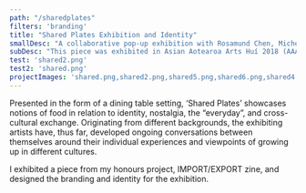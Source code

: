```yaml
---
path: "/sharedplates"
filters: 'branding'
title: "Shared Plates Exhibition and Identity"
smallDesc: "A collaborative pop-up exhibition with Rosamund Chen, Michelle Suen, Kira Sampurno, Portia Beacham, and Holly Smith"
subDesc: "This piece was exhibited in Asian Aotearoa Arts Huí 2018 (AAAhui2018) @ The Engine Room"
test: 'shared2.png'
test2: 'shared.png'
projectImages: 'shared.png,shared2.png,shared5.png,shared6.png,shared4.png'
---
```

Presented in the form of a dining table setting, ‘Shared Plates’ showcases notions of food in relation to identity, nostalgia, the “everyday”, and cross-cultural exchange. Originating from different backgrounds, the exhibiting artists have, thus far, developed ongoing conversations between themselves around their individual experiences and viewpoints of growing up in different cultures. 

I exhibited a piece from my honours project, IMPORT/EXPORT zine, and designed the branding and identity for the exhibition. 
